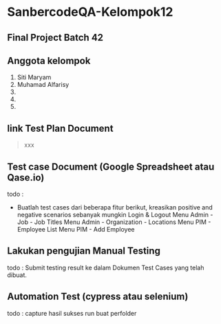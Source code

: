 # SanbercodeQA-Kelompok12

## Final Project Batch 42

## Anggota kelompok 
1. Siti Maryam
2. Muhamad Alfarisy
3.
4.
5.

## link Test Plan Document
> xxx

## Test case Document (Google Spreadsheet atau Qase.io)

todo :
- Buatlah test cases dari beberapa fitur berikut, kreasikan positive and negative scenarios sebanyak mungkin
Login & Logout
Menu Admin - Job - Job Titles
Menu Admin - Organization - Locations
Menu PIM - Employee List
Menu PIM - Add Employee


## Lakukan pengujian Manual Testing
todo : Submit testing result ke dalam Dokumen Test Cases yang telah dibuat.

## Automation Test  (cypress atau selenium)
todo : capture hasil sukses run buat perfolder
